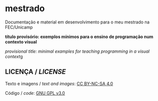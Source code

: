 # mestrado
Documentação e material em desenvolvimento para o meu mestrado na FEC/Unicamp

**título provisório: exemplos mínimos para o ensino de programação num contexto visual**

*provisional title: minimal examples for teaching programming in a visual context*g

## LICENÇA / *LICENSE*

Texto e imagens / *text and images*:  [CC BY-NC-SA 4.0](https://creativecommons.org/licenses/by-nc-sa/4.0/)

Código / *code*: [GNU GPL v3.0](https://www.gnu.org/licenses/gpl-3.0.en.html)
